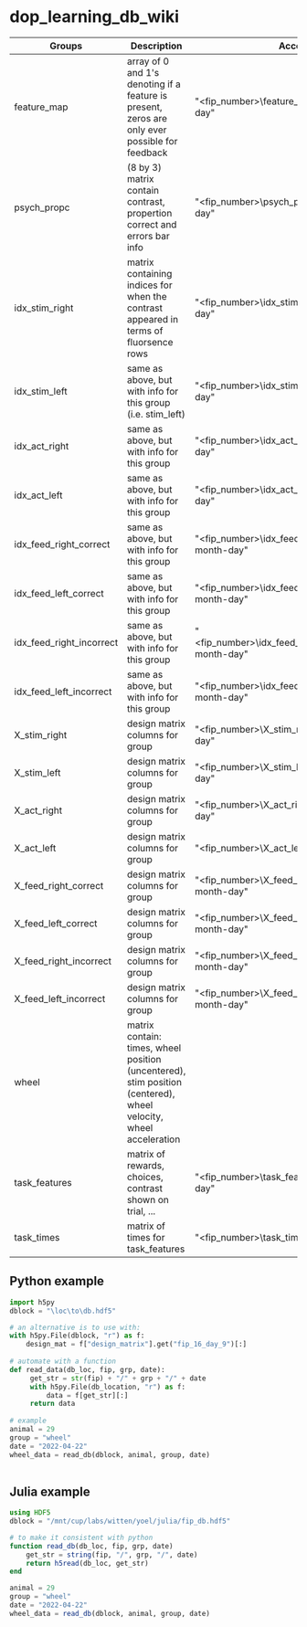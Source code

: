 # dop_learning_db_wiki

| Groups | Description | Acces |
| ------ | ----------- | ----- |
| feature_map |	array of 0 and 1's denoting if a feature is present, zeros are only ever possible for feedback |"<fip_number>\feature_map\year-month-day" |
| psych_propc |	(8 by 3) matrix contain contrast, propertion correct and errors bar info |	"<fip_number>\psych_proc\year-month-day" |
| idx_stim_right | matrix containing indices for when the contrast appeared in terms of fluorsence rows|"<fip_number>\idx_stim_right\year-month-day" |
| idx_stim_left | same as above, but with info for this group (i.e. stim_left) | "<fip_number>\idx_stim_left\year-month-day" | 
| idx_act_right | same as above, but with info for this group | "<fip_number>\idx_act_right\year-month-day" | 
| idx_act_left | same as above, but with info for this group | "<fip_number>\idx_act_left\year-month-day" |
| idx_feed_right_correct |same as above, but with info for this group | "<fip_number>\idx_feed_right_correct\year-month-day" |
| idx_feed_left_correct |same as above, but with info for this group | "<fip_number>\idx_feed_right_correct\year-month-day" |
| idx_feed_right_incorrect |same as above, but with info for this group | "<fip_number>\idx_feed_right_incorrect\year-month-day" |
| idx_feed_left_incorrect |same as above, but with info for this group | "<fip_number>\idx_feed_left_incorrect\year-month-day" |
| X_stim_right | design matrix columns for group | "<fip_number>\X_stim_right\year-month-day" |
| X_stim_left | design matrix columns for group | "<fip_number>\X_stim_left\year-month-day" |
| X_act_right | design matrix columns for group | "<fip_number>\X_act_right\year-month-day" |
| X_act_left | design matrix columns for group | "<fip_number>\X_act_left\year-month-day" |
| X_feed_right_correct | design matrix columns for group | "<fip_number>\X_feed_right_correct\year-month-day" |
| X_feed_left_correct | design matrix columns for group | "<fip_number>\X_feed_left_correct\year-month-day" |
| X_feed_right_incorrect | design matrix columns for group | "<fip_number>\X_feed_right_incorrect\year-month-day" |
| X_feed_left_incorrect | design matrix columns for group | "<fip_number>\X_feed_left_incorrect\year-month-day" |
| wheel | matrix contain: times, wheel position (uncentered), stim position (centered), wheel velocity, wheel acceleration |
| task_features | matrix of rewards, choices, contrast shown on trial, ... | "<fip_number>\task_features\year-month-day" |
| task_times | matrix of times for task_features | "<fip_number>\task_times\year-month-day" |

## Python example
```python
import h5py
dblock = "\loc\to\db.hdf5"

# an alternative is to use with:
with h5py.File(dblock, "r") as f:
    design_mat = f["design_matrix"].get("fip_16_day_9")[:]
    
# automate with a function
def read_data(db_loc, fip, grp, date):
     get_str = str(fip) + "/" + grp + "/" + date
     with h5py.File(db_location, "r") as f:
         data = f[get_str][:]
     return data
     
# example
animal = 29
group = "wheel"
date = "2022-04-22"
wheel_data = read_db(dblock, animal, group, date)
   
```

## Julia example

```julia
using HDF5
dblock = "/mnt/cup/labs/witten/yoel/julia/fip_db.hdf5"

# to make it consistent with python
function read_db(db_loc, fip, grp, date)
    get_str = string(fip, "/", grp, "/", date)
    return h5read(db_loc, get_str)
end

animal = 29
group = "wheel"
date = "2022-04-22"
wheel_data = read_db(dblock, animal, group, date)
```
